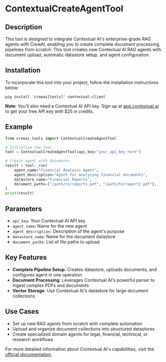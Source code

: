 # ContextualCreateAgentTool

## Description
This tool is designed to integrate Contextual AI's enterprise-grade RAG agents with CrewAI, enabling you to create complete document processing pipelines from scratch. This tool creates new Contextual AI RAG agents with document upload, automatic datastore setup, and agent configuration.

## Installation
To incorporate this tool into your project, follow the installation instructions below:

```
pip install 'crewai[tools]' contextual-client
```

**Note**: You'll also need a Contextual AI API key. Sign up at [app.contextual.ai](https://app.contextual.ai) to get your free API key with $25 in credits.

## Example

```python
from crewai_tools import ContextualCreateAgentTool

# Initialize the tool
tool = ContextualCreateAgentTool(api_key="your_api_key_here")

# Create agent with documents
result = tool._run(
    agent_name="Financial Analysis Agent",
    agent_description="Agent for analyzing financial documents",
    datastore_name="Financial Reports",
    document_paths=["/path/to/report1.pdf", "/path/to/report2.pdf"],
)
print(result)
```

## Parameters
- `api_key`: Your Contextual AI API key
- `agent_name`: Name for the new agent
- `agent_description`: Description of the agent's purpose
- `datastore_name`: Name for the document datastore
- `document_paths`: List of file paths to upload


## Key Features
- **Complete Pipeline Setup**: Creates datastore, uploads documents, and configures agent in one operation
- **Document Processing**: Leverages Contextual AI's powerful parser to ingest complex PDFs and documents
- **Vector Storage**: Use Contextual AI's datastore for large document collections

## Use Cases
- Set up new RAG agents from scratch with complete automation
- Upload and organize document collections into structured datastores
- Create specialized domain agents for legal, financial, technical, or research workflows

For more detailed information about Contextual AI's capabilities, visit the [official documentation](https://docs.contextual.ai).